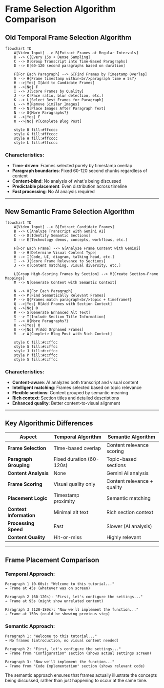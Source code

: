 # Frame Selection Algorithm Comparison

## Old Temporal Frame Selection Algorithm

```mermaid
flowchart TD
    A[Video Input] --> B[Extract Frames at Regular Intervals]
    B --> C[Every 15s + Dense Sampling]
    C --> D[Group Transcript into Time-Based Paragraphs]
    D --> E[60-120 second paragraphs based on duration]
    
    F[For Each Paragraph] --> G[Find Frames by Timestamp Overlap]
    G --> H{Frame timestamp within<br/>paragraph time ± 5s?}
    H -->|Yes| I[Add to Candidate Frames]
    H -->|No| F
    I --> J[Score Frames by Quality]
    J --> K[Face ratio, blur detection, etc.]
    K --> L[Select Best Frames for Paragraph]
    L --> M[Remove Similar Images]
    M --> N[Place Images After Paragraph Text]
    N --> O{More Paragraphs?}
    O -->|Yes| F
    O -->|No| P[Complete Blog Post]
    
    style B fill:#ffcccc
    style G fill:#ffcccc
    style H fill:#ffcccc
    style L fill:#ffcccc
```

### Characteristics:
- **Time-driven**: Frames selected purely by timestamp overlap
- **Paragraph boundaries**: Fixed 60-120 second chunks regardless of content
- **Content-blind**: No analysis of what's being discussed
- **Predictable placement**: Even distribution across timeline
- **Fast processing**: No AI analysis required

---

## New Semantic Frame Selection Algorithm

```mermaid
flowchart TD
    A[Video Input] --> B[Extract Candidate Frames]
    B --> C[Analyze Transcript with Gemini AI]
    C --> D[Identify Semantic Sections]
    D --> E[Technology demos, concepts, workflows, etc.]
    
    F[For Each Frame] --> G[Analyze Frame Content with Gemini]
    G --> H[Determine Visual Content Type]
    H --> I[Code, UI, diagram, talking head, etc.]
    I --> J[Score Frame Relevance to Sections]
    J --> K[Content matching, visual diversity, etc.]
    
    L[Group High-Scoring Frames by Section] --> M[Create Section-Frame Mappings]
    M --> N[Generate Content with Semantic Context]
    
    N --> O[For Each Paragraph]
    O --> P[Find Semantically Relevant Frames]
    P --> Q{Frames match paragraph<br/>topic + timeframe?}
    Q -->|Yes| R[Add Frames with Section Context]
    Q -->|No| O
    R --> S[Generate Enhanced Alt Text]
    S --> T[Include Section Title Information]
    T --> U{More Paragraphs?}
    U -->|Yes| O
    U -->|No| V[Add Orphaned Frames]
    V --> W[Complete Blog Post with Rich Context]
    
    style C fill:#ccffcc
    style G fill:#ccffcc
    style J fill:#ccffcc
    style P fill:#ccffcc
    style S fill:#ccffcc
```

### Characteristics:
- **Content-aware**: AI analyzes both transcript and visual content
- **Intelligent matching**: Frames selected based on topic relevance
- **Flexible sections**: Content grouped by semantic meaning
- **Rich context**: Section titles and detailed descriptions
- **Enhanced quality**: Better content-to-visual alignment

---

## Key Algorithmic Differences

| Aspect | Temporal Algorithm | Semantic Algorithm |
|--------|-------------------|-------------------|
| **Frame Selection** | Time-based overlap | Content relevance scoring |
| **Paragraph Grouping** | Fixed duration (60-120s) | Topic-based sections |
| **Content Analysis** | None | Gemini AI analysis |
| **Frame Scoring** | Visual quality only | Content relevance + quality |
| **Placement Logic** | Timestamp proximity | Semantic matching |
| **Context Information** | Minimal alt text | Rich section context |
| **Processing Speed** | Fast | Slower (AI analysis) |
| **Content Quality** | Hit-or-miss | Highly relevant |

---

## Frame Placement Comparison

### Temporal Approach:
```
Paragraph 1 (0-60s): "Welcome to this tutorial..."
→ Frame at 45s (whatever was on screen)

Paragraph 2 (60-120s): "First, let's configure the settings..."
→ Frame at 95s (might show unrelated content)

Paragraph 3 (120-180s): "Now we'll implement the function..."
→ Frame at 150s (could be showing previous step)
```

### Semantic Approach:
```
Paragraph 1: "Welcome to this tutorial..."
→ No frames (introduction, no visual content needed)

Paragraph 2: "First, let's configure the settings..."
→ Frame from "Configuration" section (shows actual settings screen)

Paragraph 3: "Now we'll implement the function..."
→ Frame from "Code Implementation" section (shows relevant code)
```

The semantic approach ensures that frames actually illustrate the concepts being discussed, rather than just happening to occur at the same time.